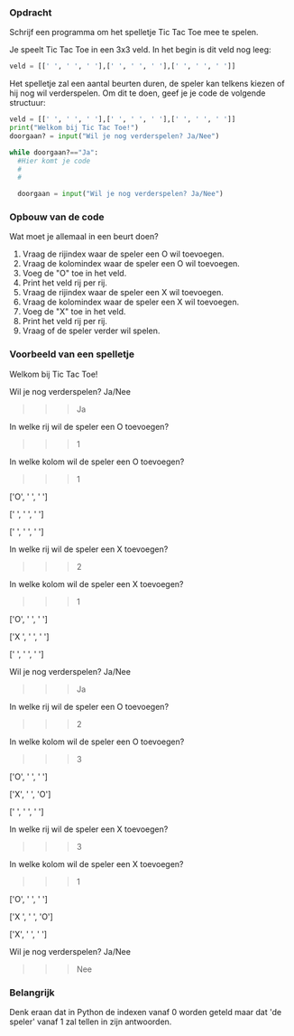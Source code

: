 ### Opdracht
Schrijf een programma om het spelletje Tic Tac Toe mee te spelen. 

Je speelt Tic Tac Toe in een 3x3 veld. In het begin is dit veld nog leeg:
```python
veld = [[' ', ' ', ' '],[' ', ' ', ' '],[' ', ' ', ' ']]
```
Het spelletje zal een aantal beurten duren, de speler kan telkens kiezen of hij nog wil verderspelen. Om dit te doen, geef je je code de volgende structuur:
```python
veld = [[' ', ' ', ' '],[' ', ' ', ' '],[' ', ' ', ' ']]
print("Welkom bij Tic Tac Toe!")
doorgaan? = input("Wil je nog verderspelen? Ja/Nee")

while doorgaan?=="Ja":
  #Hier komt je code
  #
  #

  doorgaan = input("Wil je nog verderspelen? Ja/Nee")
```
### Opbouw van de code
Wat moet je allemaal in een beurt doen?

  1. Vraag de rijindex waar de speler een O wil toevoegen.
  2. Vraag de kolomindex waar de speler een O wil toevoegen.
  3. Voeg de "O" toe in het veld.
  4. Print het veld rij per rij.
  5. Vraag de rijindex waar de speler een X wil toevoegen.
  6. Vraag de kolomindex waar de speler een X wil toevoegen.
  7. Voeg de "X" toe in het veld.
  8. Print het veld rij per rij.
  9. Vraag of de speler verder wil spelen.

### Voorbeeld van een spelletje

Welkom bij Tic Tac Toe!


Wil je nog verderspelen? Ja/Nee

>>> Ja

In welke rij wil de speler een O toevoegen?

>>> 1

In welke kolom wil de speler een O toevoegen?

>>> 1

['O', ' ', ' ']

[' ', ' ', ' ']

[' ', ' ', ' ']

In welke rij wil de speler een X toevoegen?

>>> 2

In welke kolom wil de speler een X toevoegen?

>>> 1

['O', ' ', ' ']

['X ', ' ', ' ']

[' ', ' ', ' ']


Wil je nog verderspelen? Ja/Nee

>>> Ja

In welke rij wil de speler een O toevoegen?

>>> 2

In welke kolom wil de speler een O toevoegen?

>>> 3

['O', ' ', ' ']

['X', ' ', 'O']

[' ', ' ', ' ']

In welke rij wil de speler een X toevoegen?

>>> 3

In welke kolom wil de speler een X toevoegen?

>>> 1

['O', ' ', ' ']

['X ', ' ', 'O']

['X', ' ', ' ']


Wil je nog verderspelen? Ja/Nee
>>> Nee


### Belangrijk
Denk eraan dat in Python de indexen vanaf 0 worden geteld maar dat 'de speler' vanaf 1 zal tellen in zijn antwoorden.

